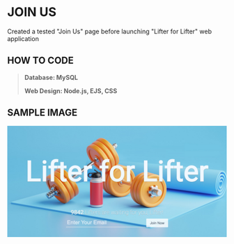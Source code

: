 # JOIN US

Created a tested "Join Us" page before launching "Lifter for Lifter" web application



## HOW TO CODE

>**Database: MySQL**
>
>**Web Design: Node.js, EJS, CSS**



## SAMPLE IMAGE

![cluster_iamge](assets/screenshot.png)

